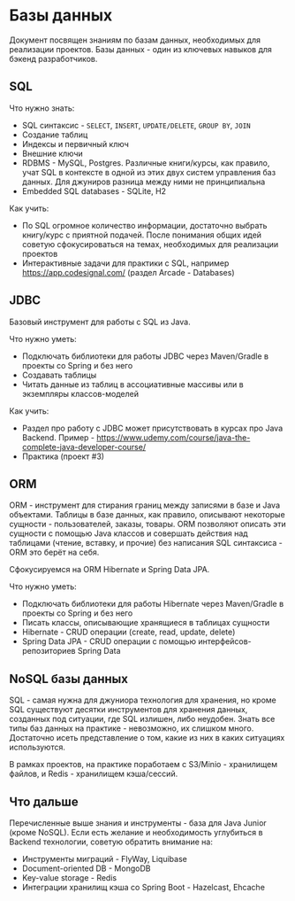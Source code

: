 # Базы данных

Документ посвящен знаниям по базам данных, необходимых для реализации проектов. Базы данных - один из ключевых навыков для бэкенд разработчиков.

## SQL

Что нужно знать:
- SQL синтаксис - `SELECT`, `INSERT`, `UPDATE/DELETE`, `GROUP BY`, `JOIN`
- Создание таблиц
- Индексы и первичный ключ
- Внешние ключи
- RDBMS - MySQL, Postgres. Различные книги/курсы, как правило, учат SQL в контексте в одной из этих двух систем управления баз данных. Для джуниров разница между ними не принципиальна
- Embedded SQL databases - SQLite, H2

Как учить:
- По SQL огромное количество информации, достаточно выбрать книгу/курс с приятной подачей. После понимания общих идей советую сфокусироваться на темах, необходимых для реализации проектов
- Интерактивные задачи для практики с SQL, например https://app.codesignal.com/ (раздел Arcade - Databases)

## JDBC

Базовый инструмент для работы с SQL из Java.

Что нужно уметь:
- Подключать библиотеки для работы JDBC через Maven/Gradle в проекты со Spring и без него
- Создавать таблицы
- Читать данные из таблиц в ассоциативные массивы или в экземпляры классов-моделей

Как учить:
- Раздел про работу с JDBC может присутствовать в курсах про Java Backend. Пример - https://www.udemy.com/course/java-the-complete-java-developer-course/
- Практика (проект #3)

## ORM

ORM - инструмент для стирания границ между записями в базе и Java объектами. Таблицы в базе данных, как правило, описывают некоторые сущности - пользователей, заказы, товары. ORM позволяют описать эти сущности с помощью Java классов и совершать действия над таблицами (чтение, вставку, и прочие) без написания SQL синтаксиса - ORM это берёт на себя.

Сфокусируемся на ORM Hibernate и Spring Data JPA.

Что нужно уметь:
- Подключать библиотеки для работы Hibernate через Maven/Gradle в проекты со Spring и без него
- Писать классы, описывающие хранящиеся в таблицах сущности
- Hibernate - CRUD операции (create, read, update, delete)
- Spring Data JPA - CRUD операции с помощью интерфейсов-репозиториев Spring Data

## NoSQL базы данных

SQL - самая нужна для джуниора технология для хранения, но кроме SQL существуют десятки инструментов для хранения данных, созданных под ситуации, где SQL излишен, либо неудобен. Знать все типы баз данных на практике - невозможно, их слишком много. Достаточно исеть представление о том, какие из них в каких ситуациях используются.

В рамках проектов, на практике поработаем с S3/Minio - хранилищем файлов, и Redis - хранилищем кэша/сессий. 

## Что дальше

Перечисленные выше знания и инструменты - база для Java Junior (кроме NoSQL). Если есть желание и необходимость углубиться в Backend технологии, советую обратить внимание на:

- Инструменты миграций - FlyWay, Liquibase
- Document-oriented DB - MongoDB
- Key-value storage - Redis
- Интеграции хранилищ кэша со Spring Boot - Hazelcast, Ehcache
